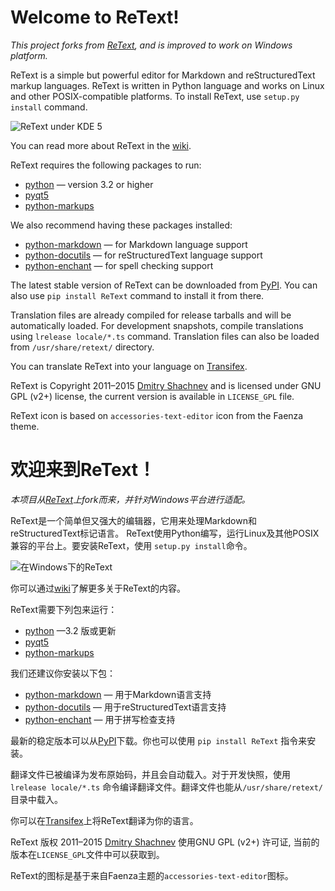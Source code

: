 Welcome to ReText!
==================

*This project forks from [ReText], and is improved to work on Windows platform.*

ReText is a simple but powerful editor for Markdown and reStructuredText markup
languages. ReText is written in Python language and works on Linux and other
POSIX-compatible platforms. To install ReText, use `setup.py install` command.

![ReText under KDE 5](https://github.com/Prodesire/retext/blob/master/icons/display/ReText-KDE5.png)

You can read more about ReText in the [wiki].

ReText requires the following packages to run:

* [python](https://www.python.org/) — version 3.2 or higher
* [pyqt5](http://www.riverbankcomputing.co.uk/software/pyqt/intro)
* [python-markups](https://pypi.python.org/pypi/Markups)

We also recommend having these packages installed:

* [python-markdown](https://pypi.python.org/pypi/Markdown) — for Markdown
  language support
* [python-docutils](https://pypi.python.org/pypi/docutils) — for reStructuredText
  language support
* [python-enchant](https://pypi.python.org/pypi/pyenchant) — for spell checking
  support

The latest stable version of ReText can be downloaded from [PyPI]. You can
also use `pip install ReText` command to install it from there.

Translation files are already compiled for release tarballs and will be
automatically loaded. For development snapshots, compile translations using
`lrelease locale/*.ts` command. Translation files can also be loaded from
`/usr/share/retext/` directory.

You can translate ReText into your language on [Transifex].

ReText is Copyright 2011–2015 [Dmitry Shachnev](http://mitya57.me)
and is licensed under GNU GPL (v2+) license, the current version is available in
`LICENSE_GPL` file.

ReText icon is based on `accessories-text-editor` icon from the Faenza theme.


欢迎来到ReText！
==================

*本项目从[ReText]上fork而来，并针对Windows平台进行适配。*

ReText是一个简单但又强大的编辑器，它用来处理Markdown和reStructuredText标记语言。
ReText使用Python编写，运行Linux及其他POSIX兼容的平台上。要安装ReText，使用 
`setup.py install`命令。

![在Windows下的ReText](https://github.com/Prodesire/retext/blob/master/icons/display/ReText-Windows.png)

你可以通过[wiki]了解更多关于ReText的内容。

ReText需要下列包来运行：

* [python] —3.2 版或更新
* [pyqt5]
* [python-markups]

我们还建议你安装以下包：

* [python-markdown] — 用于Markdown语言支持
* [python-docutils] — 用于reStructuredText语言支持
* [python-enchant] — 用于拼写检查支持

最新的稳定版本可以从[PyPI]下载。你也可以使用 `pip install ReText` 指令来安装。

翻译文件已被编译为发布原始码，并且会自动载入。对于开发快照，使用`lrelease locale/*.ts`
命令编译翻译文件。翻译文件也能从`/usr/share/retext/`目录中载入。

你可以在[Transifex]上将ReText翻译为你的语言。

ReText 版权 2011–2015 [Dmitry Shachnev](http://mitya57.me)
使用GNU GPL (v2+) 许可证, 当前的版本在`LICENSE_GPL`文件中可以获取到。

ReText的图标是基于来自Faenza主题的`accessories-text-editor`图标。


[ReText]: https://github.com/retext-project/retext
[wiki]: https://github.com/retext-project/retext/wiki
[python]: https://www.python.org/
[pyqt5]: http://www.riverbankcomputing.co.uk/software/pyqt/intro
[python-markups]: https://pypi.python.org/pypi/Markups
[python-markdown]: https://pypi.python.org/pypi/Markdown
[python-docutils]: https://pypi.python.org/pypi/docutils
[python-enchant]: https://pypi.python.org/pypi/pyenchant
[PyPI]: https://pypi.python.org/pypi/ReText
[Transifex]: https://www.transifex.com/mitya57/ReText/
